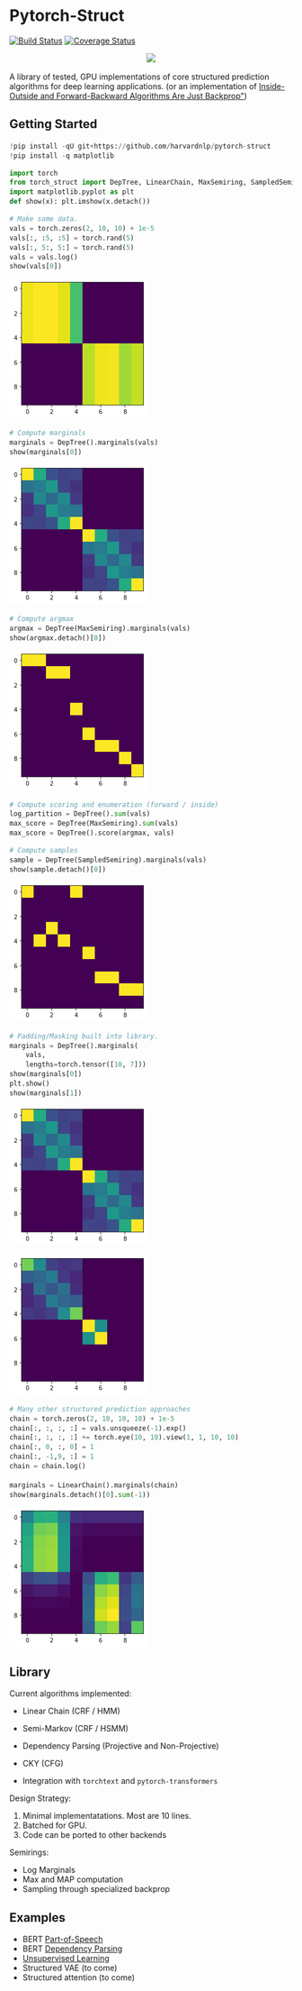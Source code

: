 # Pytorch-Struct

[![Build Status](https://travis-ci.org/harvardnlp/pytorch-struct.svg?branch=master)](https://travis-ci.org/harvardnlp/pytorch-struct)
[![Coverage Status](https://coveralls.io/repos/github/harvardnlp/pytorch-struct/badge.svg?branch=master)](https://coveralls.io/github/harvardnlp/pytorch-struct?branch=master)

<p align="center">
  <img src="https://github.com/harvardnlp/pytorch-struct/raw/master/download.png">
  </p>



A library of tested, GPU implementations of core structured prediction algorithms for deep learning applications.
(or an implementation of <a href="https://www.cs.jhu.edu/~jason/papers/eisner.spnlp16.pdf">Inside-Outside and Forward-Backward Algorithms Are Just Backprop"<a/>)


## Getting Started


```python
!pip install -qU git+https://github.com/harvardnlp/pytorch-struct
!pip install -q matplotlib
```


```python
import torch
from torch_struct import DepTree, LinearChain, MaxSemiring, SampledSemiring
import matplotlib.pyplot as plt
def show(x): plt.imshow(x.detach())
```


```python
# Make some data.
vals = torch.zeros(2, 10, 10) + 1e-5
vals[:, :5, :5] = torch.rand(5)
vals[:, 5:, 5:] = torch.rand(5) 
vals = vals.log()
show(vals[0])
```


![png](README_files/README_4_0.png)



```python
# Compute marginals
marginals = DepTree().marginals(vals)
show(marginals[0])
```


![png](README_files/README_5_0.png)



```python
# Compute argmax
argmax = DepTree(MaxSemiring).marginals(vals)
show(argmax.detach()[0])
```


![png](README_files/README_6_0.png)



```python
# Compute scoring and enumeration (forward / inside)
log_partition = DepTree().sum(vals)
max_score = DepTree(MaxSemiring).sum(vals)
max_score = DepTree().score(argmax, vals)
```


```python
# Compute samples 
sample = DepTree(SampledSemiring).marginals(vals)
show(sample.detach()[0])
```


![png](README_files/README_8_0.png)



```python
# Padding/Masking built into library.
marginals = DepTree().marginals(
    vals,
    lengths=torch.tensor([10, 7]))
show(marginals[0])
plt.show()
show(marginals[1])
```


![png](README_files/README_9_0.png)



![png](README_files/README_9_1.png)



```python
# Many other structured prediction approaches
chain = torch.zeros(2, 10, 10, 10) + 1e-5
chain[:, :, :, :] = vals.unsqueeze(-1).exp()
chain[:, :, :, :] += torch.eye(10, 10).view(1, 1, 10, 10) 
chain[:, 0, :, 0] = 1
chain[:, -1,9, :] = 1
chain = chain.log()

marginals = LinearChain().marginals(chain)
show(marginals.detach()[0].sum(-1))
```


![png](README_files/README_10_0.png)


## Library

Current algorithms implemented:

* Linear Chain (CRF / HMM)
* Semi-Markov (CRF / HSMM)
* Dependency Parsing (Projective and Non-Projective)
* CKY (CFG)

* Integration with `torchtext` and `pytorch-transformers` 

Design Strategy:

1) Minimal implementatations. Most are 10 lines.
2) Batched for GPU.
3) Code can be ported to other backends

Semirings:

* Log Marginals
* Max and MAP computation
* Sampling through specialized backprop




## Examples

* BERT <a href="https://github.com/harvardnlp/pytorch-struct/blob/master/notebooks/BertTagger.ipynb">Part-of-Speech</a> 
* BERT <a href="https://github.com/harvardnlp/pytorch-struct/blob/master/notebooks/BertDependencies.ipynb">Dependency Parsing</a>
* <a href="https://github.com/harvardnlp/pytorch-struct/blob/master/notebooks/Unsupervised_PCFG.ipynb">Unsupervised Learning </a>
* Structured VAE (to come)
* Structured attention (to come)
